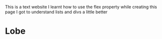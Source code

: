 This is a text website 
I learnt how to use the flex property while creating this page 
I got to understand lists and divs a little better 



# Lobe
